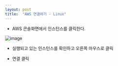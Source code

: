 ```yaml
---
layout: post
title:  "AWS 연결하기 - Linux"
---
```


* AWS 콘솔화면에서 인스턴스를 클릭한다.

![image](https://user-images.githubusercontent.com/42996072/45082066-80f83a00-b133-11e8-92e5-05f1eff8f9e4.PNG)


* 실행되고 있는 인스턴스를 확인하고 오른쪽 마우스로 클릭



* 연결 클릭

